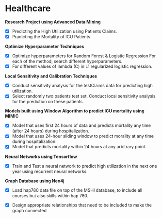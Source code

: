# Healthcare 

**Research Project using Advanced Data Mining**

- [x] Predicting the High Utilization using Patients Claims.
- [x] Pradicting the Mortality of ICU Patients.

**Optimize Hyperparameter Techniques**

- [x] Optimize hyperparameters for Random Forest & Logistic Regression For each of the method, search different hyperparameters.
- [x] For different values of lambda (C) in L1 regularized logistic regression.

**Local Sensitivity and Calibration Techniques**

- [x] Conduct sensitivity analysis for the testClaims data for predicting high utilization.
- [x] Select randomly two patients  test set. Conduct local sensitivity analysis for the prediction on these patients.

**Models built using Window Algorithm to predict ICU mortality using MIMIC**

- [x] Model that uses first 24 hours of data and predicts mortality any time (after 24 hours) during hospitalization. 
- [x] Model that uses 24-hour sliding window to predict morality at any time during hospitalization. 
- [x] Model that predicts mortality within 24 hours at any arbitrary point. 

**Neural Networks using Tensorflow**
- [x] Train and Test a neural network to predict high utilization in the next one year using recurrent neural networks

**Graph Database using Neo4j**
 - [x] Load hap780 data file on top of the MSHI database, to include all courses but also skills within hap 780. 
 - [x] Design appropriate relationships that need to be included to make the graph connected
     
